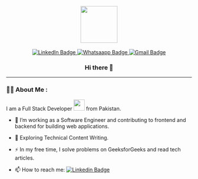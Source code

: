 <div id="header" align="center">
  <img src="https://media.giphy.com/media/v1.Y2lkPTc5MGI3NjExaTNkdHplOW4waWN2MGpoMWkzY3p3NG05NzdzNms3N2s1bTBlMzhqdyZlcD12MV9pbnRlcm5hbF9naWZfYnlfaWQmY3Q9Zw/bGgsc5mWoryfgKBx1u/giphy.gif" width="100"/>
  <br /> <br />
  
  <a href="https://www.linkedin.com/in/muhammad-latif-software-engineer" target="_blank">
  <img src="https://img.shields.io/badge/LinkedIn-blue?style=for-the-badge&logo=linkedin&logoColor=white" alt="LinkedIn Badge"/>
  </a>
  
  <a href="https://wa.me/message/PEB2QMY42ITTC1">
  <img src="https://img.shields.io/badge/Whatsapp-darkgreen?style=for-the-badge&logo=whatsapp&logoColor=white" alt="Whatsaapp Badge"/>
  </a>
  
  <a href="mailto:muhammadlatif165@gmail.com">
  <img src="https://img.shields.io/badge/gmail-blue?style=for-the-badge&logo=gmail&logoColor=white" alt="Gmail Badge"/>
  </a>

  ### Hi there 👋
  
</div>

---

### :man_technologist: About Me :

I am a Full Stack Developer <img src="https://media.giphy.com/media/WUlplcMpOCEmTGBtBW/giphy.gif" width="30"> from Pakistan.

- :telescope: I’m working as a Software Engineer and contributing to frontend and backend for building web applications.

- :seedling: Exploring Technical Content Writing.

- :zap: In my free time, I solve problems on GeeksforGeeks and read tech articles.

- :mailbox: How to reach me: <a href="https://www.linkedin.com/in/muhammad-latif-software-engineer"> [![Linkedin Badge](https://img.shields.io/badge/-Latif-blue?style=flat&logo=Linkedin&logoColor=white)](https://www.linkedin.com/in/muhammad-latif-software-engineer) </a>
